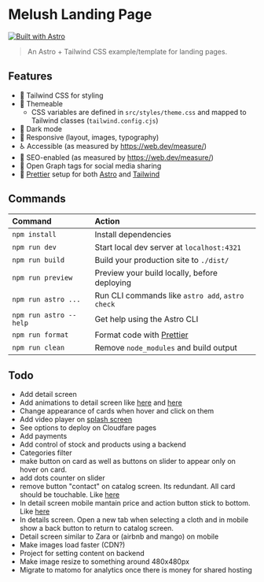 # Melush Landing Page

[![Built with Astro](https://astro.badg.es/v1/built-with-astro.svg)](https://astro.build)

> An Astro + Tailwind CSS example/template for landing pages.

## Features

- 💨 Tailwind CSS for styling
- 🎨 Themeable
  - CSS variables are defined in `src/styles/theme.css` and mapped to Tailwind classes (`tailwind.config.cjs`)
- 🌙 Dark mode
- 📱 Responsive (layout, images, typography)
- ♿ Accessible (as measured by https://web.dev/measure/)
- 🔎 SEO-enabled (as measured by https://web.dev/measure/)
- 🔗 Open Graph tags for social media sharing
- 💅 [Prettier](https://prettier.io/) setup for both [Astro](https://github.com/withastro/prettier-plugin-astro) and [Tailwind](https://github.com/tailwindlabs/prettier-plugin-tailwindcss)

## Commands

| Command                | Action                                            |
| :--------------------- | :------------------------------------------------ |
| `npm install`          | Install dependencies                              |
| `npm run dev`          | Start local dev server at `localhost:4321`        |
| `npm run build`        | Build your production site to `./dist/`           |
| `npm run preview`      | Preview your build locally, before deploying      |
| `npm run astro ...`    | Run CLI commands like `astro add`, `astro check`  |
| `npm run astro --help` | Get help using the Astro CLI                      |
| `npm run format`       | Format code with [Prettier](https://prettier.io/) |
| `npm run clean`        | Remove `node_modules` and build output            |

## Todo

- Add detail screen
- Add animations to detail screen like [here](https://spotify-astro-transitions.vercel.app/) and [here](https://astro-records.pages.dev/)
- Change appearance of cards when hover and click on them
- Add video player on [splash screen](https://645e81ce9873bb1e1ada2033--wonderful-cucurucho-12c589.netlify.app/#)
- See options to deploy on Cloudfare pages
- Add payments
- Add control of stock and products using a backend
- Categories filter
- make button on card as well as buttons on slider to appear only on hover on card.
- add dots counter on slider
- remove button "contact" on catalog screen. Its redundant. All card should be touchable. Like [here](https://www.airbnb.com.pe/)
- In detail screen mobile mantain price and action button stick to bottom. Like [here](https://www.airbnb.com.pe/rooms/757857853968620040?adults=1&category_tag=Tag%3A8101&children=0&enable_m3_private_room=true&infants=0&pets=0&photo_id=1642198802&search_mode=flex_destinations_search&check_in=2024-04-07&check_out=2024-04-12&source_impression_id=p3_1712506853_RjAQpekcKEavhyX%2F&previous_page_section_name=1000&federated_search_id=bb5e7cee-b2db-4741-9b20-61c0e8b6d407)
- In details screen. Open a new tab when selecting a cloth and in mobile show a back button to return to catalog screen.
- Detail screen similar to Zara or (airbnb and mango) on mobile
- Make images load faster (CDN?)
- Project for setting content on backend
- Make image resize to something around 480x480px
- Migrate to matomo for analytics once there is money for shared hosting